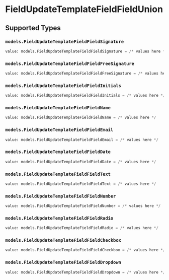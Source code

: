 # FieldUpdateTemplateFieldFieldUnion


## Supported Types

### `models.FieldUpdateTemplateFieldFieldSignature`

```python
value: models.FieldUpdateTemplateFieldFieldSignature = /* values here */
```

### `models.FieldUpdateTemplateFieldFieldFreeSignature`

```python
value: models.FieldUpdateTemplateFieldFieldFreeSignature = /* values here */
```

### `models.FieldUpdateTemplateFieldFieldInitials`

```python
value: models.FieldUpdateTemplateFieldFieldInitials = /* values here */
```

### `models.FieldUpdateTemplateFieldFieldName`

```python
value: models.FieldUpdateTemplateFieldFieldName = /* values here */
```

### `models.FieldUpdateTemplateFieldFieldEmail`

```python
value: models.FieldUpdateTemplateFieldFieldEmail = /* values here */
```

### `models.FieldUpdateTemplateFieldFieldDate`

```python
value: models.FieldUpdateTemplateFieldFieldDate = /* values here */
```

### `models.FieldUpdateTemplateFieldFieldText`

```python
value: models.FieldUpdateTemplateFieldFieldText = /* values here */
```

### `models.FieldUpdateTemplateFieldFieldNumber`

```python
value: models.FieldUpdateTemplateFieldFieldNumber = /* values here */
```

### `models.FieldUpdateTemplateFieldFieldRadio`

```python
value: models.FieldUpdateTemplateFieldFieldRadio = /* values here */
```

### `models.FieldUpdateTemplateFieldFieldCheckbox`

```python
value: models.FieldUpdateTemplateFieldFieldCheckbox = /* values here */
```

### `models.FieldUpdateTemplateFieldFieldDropdown`

```python
value: models.FieldUpdateTemplateFieldFieldDropdown = /* values here */
```

